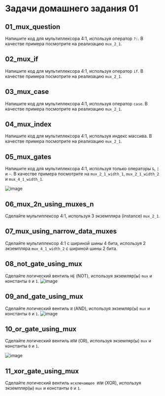 # Задачи домашнего задания 01

## 01_mux_question

Напишите код для мультиплексора 4:1, используя оператор `?:`. В качестве примера
посмотрите на реализацию `mux_2_1`.

## 02_mux_if

Напишите код для мультиплексора 4:1, используя оператор `if`. В качестве примера
посмотрите на реализацию `mux_2_1`.

## 03_mux_case

Напишите код для мультиплексора 4:1, используя оператор `case`. В качестве
примера посмотрите на реализацию `mux_2_1`.

## 04_mux_index

Напишите код для мультиплексора 4:1, используя индекс массива. В качестве
примера посмотрите на реализацию `mux_2_1`.

## 05_mux_gates

Напишите код для мультиплексора 4:1, используя только операторы `&`, `|` и `~`.
В качестве примера посмотрите на `mux_2_1_width_1`, `mux_2_1_width_2` и `mux_4_1_width_1`.

![image](https://github.com/user-attachments/assets/1c350962-ca99-44c6-aa31-ff1d57985a4e)

## 06_mux_2n_using_muxes_n

Сделайте мультиплексор 4:1, используя 3 экземпляра (instance) `mux_2_1`.

## 07_mux_using_narrow_data_muxes

Сделайте мультиплексор 4:1 c шириной шины 4 бита, используя 2 экземпляра
`mux_4_1_width_2` с шириной шины 2 бита.

## 08_not_gate_using_mux

Сделайте логический вентиль `НЕ` (NOT), используя экземляр(ы) `mux` и константы
`0` и `1`.
![image](https://github.com/user-attachments/assets/c4cd6bd5-d111-4bd1-83d0-eb11a1f0983a)

## 09_and_gate_using_mux

Сделайте логический вентиль `И` (AND), используя экземляр(ы) `mux` и константы
`0` и `1`.
![image](https://github.com/user-attachments/assets/1cea45b4-e390-464c-9819-af2de6b0ad7c)

## 10_or_gate_using_mux

Сделайте логический вентиль `ИЛИ` (OR), используя экземляр(ы) `mux` и константы
`0` и `1`.

![image](https://github.com/user-attachments/assets/77569871-c6f4-42a7-a6f4-b82a936dd6e1)

## 11_xor_gate_using_mux

Сделайте логический вентиль `исключающее ИЛИ` (XOR), используя экземпляр(ы)
`mux` и константы `0` и `1`.
